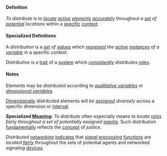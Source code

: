 #### Definition

*To distribute* is *to [locate](https://github.com/gcassel/Modular-Organization-Terminology/blob/master/terms/location.md) [active](https://github.com/gcassel/Modular-Organization-Terminology/blob/master/terms/active.md) [elements](https://github.com/gcassel/Modular-Organization-Terminology/blob/master/terms/element.md) [accurately](https://github.com/gcassel/Modular-Organization-Terminology/blob/master/terms/accuracy.md)* throughout *a [set](https://github.com/gcassel/Modular-Organization-Terminology/blob/master/terms/set.md) of [potential](https://github.com/gcassel/Modular-Organization-Terminology/blob/master/terms/potential.md) locations* within a [specific](https://github.com/gcassel/Modular-Organization-Terminology/blob/master/terms/specific.md) [context](https://github.com/gcassel/Modular-Organization-Terminology/blob/master/terms/context.md).

#### Specialized Definitions

A *distribution* is a *[set](https://github.com/gcassel/Modular-Organization-Terminology/blob/master/terms/set.md) of [values](https://github.com/gcassel/Modular-Organization-Terminology/blob/master/terms/value.md)* which *[represent](https://github.com/gcassel/Modular-Organization-Terminology/blob/master/terms/represent.md) the [active](https://github.com/gcassel/Modular-Organization-Terminology/blob/master/terms/active.md) [instances](https://github.com/gcassel/Modular-Organization-Terminology/blob/master/terms/instance.md) of a [variable](https://github.com/gcassel/Modular-Organization-Terminology/blob/master/terms/variable.md)* in a specific context.

*Distributive* is a [trait](https://github.com/gcassel/Modular-Organizing-Terminology/blob/master/terms/trait.md) of a [system](https://github.com/gcassel/Modular-Organizing-Terminology/blob/master/terms/system.md) which *[consistently](https://github.com/gcassel/Modular-Organizing-Terminology/blob/master/terms/consistent.md) distributes [roles](https://github.com/gcassel/Modular-Organizing-Terminology/blob/master/terms/role.md)*.
	
#### Notes
		
Elements may be *distributed* according to *[qualitative variables](https://github.com/gcassel/Modular-Organization-Terminology/blob/master/compound-terms/qualitative-variable.md)* or *[dimensional variables](https://github.com/gcassel/Modular-Organization-Terminology/blob/master/terms/dimensional-variable.md)*.
		
[Dimensionally](https://github.com/gcassel/Modular-Organization-Terminology/blob/master/terms/dimension.md) distributed elements will *be [assigned](https://github.com/gcassel/Modular-Organization-Terminology/blob/master/terms/assign.md) diversely* across a specific dimension or [interval](https://github.com/gcassel/Modular-Organization-Terminology/blob/master/terms/interval.md).
	
**Specialized [Meaning](https://github.com/gcassel/Modular-Organization-Terminology/blob/master/terms/mean.md):** *To distribute* often especially means *to locate [roles](https://github.com/gcassel/Modular-Organization-Terminology/blob/master/terms/role.md) fairly throughout a set of potentially assigned [agents](https://github.com/gcassel/Modular-Organization-Terminology/blob/master/terms/agent.md)*.  Such distribution [fundamentally](https://github.com/gcassel/Modular-Organization-Terminology/blob/master/terms/base.md) reflects the [concept](https://github.com/gcassel/Modular-Organization-Terminology/blob/master/terms/concept.md) of *justice*.

*Distributed [networking](https://github.com/gcassel/Modular-Organization-Terminology/blob/master/terms/network.md)* [indicates](https://github.com/gcassel/Modular-Organization-Terminology/blob/master/terms/indicate.md) that *[signal](https://github.com/gcassel/Modular-Organization-Terminology/blob/master/terms/signal.md) [processing](https://github.com/gcassel/Modular-Organization-Terminology/blob/master/terms/process.md) [functions](https://github.com/gcassel/Modular-Organization-Terminology/blob/master/terms/function.md)* are *located [fairly](https://github.com/gcassel/Modular-Organization-Terminology/blob/master/terms/fair.md)* throughout the sets of potential agents and networked *signaling [devices](https://github.com/gcassel/Modular-Organization-Terminology/blob/master/terms/tool.md).* 
